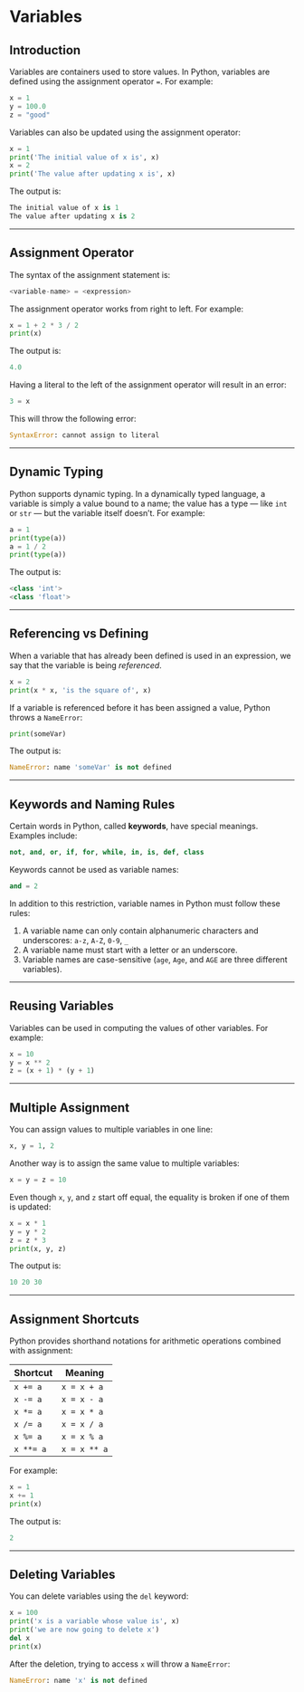 # Variables

## Introduction

Variables are containers used to store values. In Python, variables are defined using the assignment operator `=`. For example:

```python
x = 1
y = 100.0
z = "good"
```

Variables can also be updated using the assignment operator:

```python
x = 1
print('The initial value of x is', x)
x = 2
print('The value after updating x is', x)
```

The output is:

```python
The initial value of x is 1
The value after updating x is 2
```

---

## Assignment Operator

The syntax of the assignment statement is:

```python
<variable-name> = <expression>
```

The assignment operator works from right to left. For example:

```python
x = 1 + 2 * 3 / 2
print(x)
```

The output is:

```python
4.0
```

Having a literal to the left of the assignment operator will result in an error:

```python
3 = x
```

This will throw the following error:

```python
SyntaxError: cannot assign to literal
```

---

## Dynamic Typing

Python supports dynamic typing. In a dynamically typed language, a variable is simply a value bound to a name; the value has a type — like `int` or `str` — but the variable itself doesn’t. For example:

```python
a = 1
print(type(a))
a = 1 / 2
print(type(a))
```

The output is:

```python
<class 'int'>
<class 'float'>
```

---

## Referencing vs Defining

When a variable that has already been defined is used in an expression, we say that the variable is being _referenced_.

```python
x = 2
print(x * x, 'is the square of', x)
```

If a variable is referenced before it has been assigned a value, Python throws a `NameError`:

```python
print(someVar)
```

The output is:

```python
NameError: name 'someVar' is not defined
```

---

## Keywords and Naming Rules

Certain words in Python, called **keywords**, have special meanings. Examples include:

```python
not, and, or, if, for, while, in, is, def, class
```

Keywords cannot be used as variable names:

```python
and = 2
```

In addition to this restriction, variable names in Python must follow these rules:

1. A variable name can only contain alphanumeric characters and underscores: `a-z`, `A-Z`, `0-9`, `_`
2. A variable name must start with a letter or an underscore.
3. Variable names are case-sensitive (`age`, `Age`, and `AGE` are three different variables).

---

## Reusing Variables

Variables can be used in computing the values of other variables. For example:

```python
x = 10
y = x ** 2
z = (x + 1) * (y + 1)
```

---

## Multiple Assignment

You can assign values to multiple variables in one line:

```python
x, y = 1, 2
```

Another way is to assign the same value to multiple variables:

```python
x = y = z = 10
```

Even though `x`, `y`, and `z` start off equal, the equality is broken if one of them is updated:

```python
x = x * 1
y = y * 2
z = z * 3
print(x, y, z)
```

The output is:

```python
10 20 30
```

---

## Assignment Shortcuts

Python provides shorthand notations for arithmetic operations combined with assignment:

| Shortcut  | Meaning      |
| --------- | ------------ |
| `x += a`  | `x = x + a`  |
| `x -= a`  | `x = x - a`  |
| `x *= a`  | `x = x * a`  |
| `x /= a`  | `x = x / a`  |
| `x %= a`  | `x = x % a`  |
| `x **= a` | `x = x ** a` |

For example:

```python
x = 1
x += 1
print(x)
```

The output is:

```python
2
```

---

## Deleting Variables

You can delete variables using the `del` keyword:

```python
x = 100
print('x is a variable whose value is', x)
print('we are now going to delete x')
del x
print(x)
```

After the deletion, trying to access `x` will throw a `NameError`:

```python
NameError: name 'x' is not defined
```
